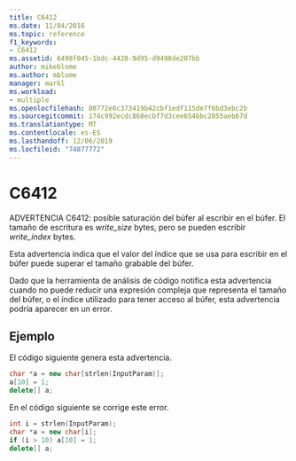 ```yaml
---
title: C6412
ms.date: 11/04/2016
ms.topic: reference
f1_keywords:
- C6412
ms.assetid: 6498f045-1bdc-4428-9d95-d9498de207bb
author: mikeblome
ms.author: mblome
manager: markl
ms.workload:
- multiple
ms.openlocfilehash: 80772e6c373419b42cbf1edf115de7f6bd3ebc2b
ms.sourcegitcommit: 174c992ecdc868ecbf7d3cee654bbc2855aeb67d
ms.translationtype: MT
ms.contentlocale: es-ES
ms.lasthandoff: 12/06/2019
ms.locfileid: "74877772"
---
```

# <a name="c6412"></a>C6412
ADVERTENCIA C6412: posible saturación del búfer al escribir en el búfer. El tamaño de escritura es *write_size* bytes, pero se pueden escribir *write_index* bytes.

 Esta advertencia indica que el valor del índice que se usa para escribir en el búfer puede superar el tamaño grabable del búfer.

 Dado que la herramienta de análisis de código notifica esta advertencia cuando no puede reducir una expresión compleja que representa el tamaño del búfer, o el índice utilizado para tener acceso al búfer, esta advertencia podría aparecer en un error.

## <a name="example"></a>Ejemplo
 El código siguiente genera esta advertencia.

```cpp
char *a = new char[strlen(InputParam)];
a[10] = 1;
delete[] a;
```

 En el código siguiente se corrige este error.

```cpp
int i = strlen(InputParam);
char *a = new char[i];
if (i > 10) a[10] = 1;
delete[] a;
```
